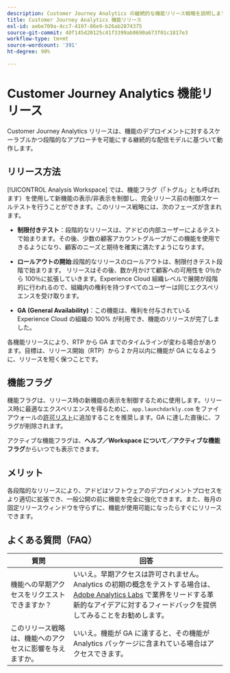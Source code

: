 ```yaml
---
description: Customer Journey Analytics の継続的な機能リリース戦略を説明します
title: Customer Journey Analytics 機能リリース
exl-id: aebe709a-4cc7-4197-86e9-b26ab2874375
source-git-commit: 40f145d20125c41f3399ab0690a673f01c1817e3
workflow-type: tm+mt
source-wordcount: '391'
ht-degree: 90%

---
```


# Customer Journey Analytics 機能リリース

Customer Journey Analytics リリースは、機能のデプロイメントに対するスケーラブルかつ段階的なアプローチを可能にする継続的な配信モデルに基づいて動作します。

## リリース方法

[!UICONTROL Analysis Workspace] では、機能フラグ（「トグル」とも呼ばれます）を使用して新機能の表示/非表示を制御し、完全リリース前の制御スケールテストを行うことができます。このリリース戦略には、次のフェーズが含まれます。

* **制限付きテスト**：段階的なリリースは、アドビの内部ユーザーによるテストで始まります。その後、少数の顧客アカウントグループがこの機能を使用できるようになり、顧客のニーズと期待を確実に満たすようになります。

* **ロールアウトの開始**:段階的なリリースのロールアウトは、制限付きテスト段階で始まります。 リリースはその後、数か月かけて顧客への可用性を 0％から 100％に拡張していきます。Experience Cloud 組織レベルで展開が段階的に行われるので、組織内の権利を持つすべてのユーザーは同じエクスペリエンスを受け取ります。

* **GA (General Availability)**：この機能は、権利を付与されている Experience Cloud の組織の 100% が利用でき、機能のリリースが完了しました。

各機能リリースにより、RTP から GA までのタイムラインが変わる場合があります。目標は、リリース開始（RTP）から 2 か月以内に機能が GA になるように、リリースを短く保つことです。

## 機能フラグ

機能フラグは、リリース時の新機能の表示を制御するために使用します。リリース時に最適なエクスペリエンスを得るために、`app.launchdarkly.com` をファイアウォールの[許可リスト](https://experienceleague.adobe.com/docs/analytics/technotes/ip-addresses.html?lang=ja)に追加することを推奨します。GA に達した直後に、フラグが削除されます。

アクティブな機能フラグは、**ヘルプ／Workspace について／アクティブな機能フラグ**&#x200B;からいつでも表示できます。

## メリット

各段階的なリリースにより、アドビはソフトウェアのデプロイメントプロセスをより適切に拡張でき、一般公開の前に機能を完全に強化できます。また、毎月の固定リリースウィンドウを守らずに、機能が使用可能になったらすぐにリリースできます。

## よくある質問（FAQ）

| 質問 | 回答 |
| --- | --- |
| 機能への早期アクセスをリクエストできますか？ | いいえ。早期アクセスは許可されません。<br>Analytics の初期の概念をテストする場合は、[Adobe Analytics Labs](https://experienceleague.adobe.com/docs/analytics/analyze/labs.html?lang=ja) で業界をリードする革新的なアイデアに対するフィードバックを提供してみることをお勧めします。 |
| このリリース戦略は、機能へのアクセスに影響を与えますか。 | いいえ。機能が GA に達すると、その機能が Analytics パッケージに含まれている場合はアクセスできます。 |
